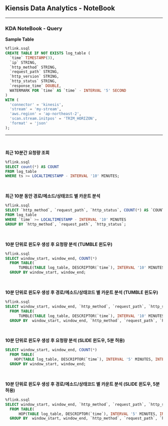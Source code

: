 ## Kiensis Data Analytics - NoteBook
---
### KDA NoteBook - Query
**Sample Table**
```sql
%flink.ssql
CREATE TABLE IF NOT EXISTS log_table (
  `time` TIMESTAMP(3),
  `ip` STRING,
  `http_method` STRING,
  `request_path` STRING,
  `http_version` STRING,
  `http_status` STRING,
  `response_time` DOUBLE,
  WATERMARK FOR `time` AS `time` - INTERVAL '5' SECOND
)
WITH (
  'connector' = 'kinesis',
  'stream' = 'my-stream',
  'aws.region' = 'ap-northeast-2',
  'scan.stream.initpos' = 'TRIM_HORIZON',
  'format' = 'json'
);
```

---

<br>

**최근 10분간 요청량 조회**
```sql
%flink.ssql
SELECT count(*) AS COUNT
FROM log_table
WHERE ts >= LOCALTIMESTAMP - INTERVAL '10' MINUTES;
```

<br>

**최근 10분 동안 경로/메소드/상태코드 별 카운트 분석**
```sql
%flink.ssql
SELECT `http_method`, `request_path`, `http_status`, COUNT(*) AS `COUNT`
FROM log_table
WHERE `time` >= LOCALTIMESTAMP - INTERVAL '10' MINUTES
GROUP BY `http_method`, `request_path`, `http_status`;
```

<br>

**10분 단위로 윈도우 생성 후 요청량 분석 (TUMBLE 윈도우)**
```sql
%flink.ssql
SELECT window_start, window_end, COUNT(*)
  FROM TABLE(
      TUMBLE(TABLE log_table, DESCRIPTOR(`time`), INTERVAL '10' MINUTES))
  GROUP BY window_start, window_end;
```

<br>

**10분 단위로 윈도우 생성 후 경로/메소드/상태코드 별 카운트 분석 (TUMBLE 윈도우)**
```sql
%flink.ssql
SELECT window_start, window_end, `http_method`, `request_path`, `http_status`, COUNT(*) AS `count`
  FROM TABLE(
      TUMBLE(TABLE log_table, DESCRIPTOR(`time`), INTERVAL '10' MINUTES))
  GROUP BY  window_start, window_end, `http_method`, `request_path`, `http_status`
```

<br>

**10분 단위로 윈도우 생성 후 요청량 분석 (SLIDE 윈도우, 5분 허용)**
```sql
SELECT window_start, window_end, COUNT(*)
  FROM TABLE(
    HOP(TABLE log_table, DESCRIPTOR(`time`), INTERVAL '5' MINUTES, INTERVAL '10' MINUTES))
  GROUP BY window_start, window_end;
```

<br>

**10분 단위로 윈도우 생성 후 경로/메소드/상태코드 별 카운트 분석 (SLIDE 윈도우, 5분 허용)**
```sql
%flink.ssql
SELECT window_start, window_end, `http_method`, `request_path`, `http_status`, COUNT(*) AS `count`
  FROM TABLE(
      HOP(TABLE log_table, DESCRIPTOR(`time`), INTERVAL '5' MINUTES, INTERVAL '10' MINUTES))
  GROUP BY  window_start, window_end, `http_method`, `request_path`, `http_status`;
```